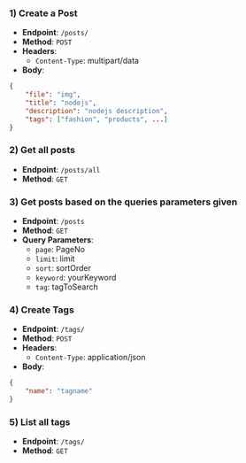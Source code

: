 ### 1) Create a Post

- **Endpoint**: `/posts/`
- **Method**: `POST`
- **Headers**: 
  - `Content-Type`: multipart/data
- **Body**:
```json
{
    "file": "img",
    "title": "nodejs",
    "description": "nodejs description",
    "tags": ["fashion", "products", ...]
}
```

### 2) Get all posts

- **Endpoint**: `/posts/all`
- **Method**: `GET`

### 3) Get posts based on the queries parameters given

- **Endpoint**: `/posts`
- **Method**: `GET`
- **Query Parameters**:
  - `page`: PageNo
  - `limit`: limit
  - `sort`: sortOrder
  - `keyword`: yourKeyword
  - `tag`: tagToSearch

### 4) Create Tags

- **Endpoint**: `/tags/`
- **Method**: `POST`
- **Headers**: 
  - `Content-Type`: application/json
- **Body**:
```json
{
    "name": "tagname"
}
```

### 5) List all tags

- **Endpoint**: `/tags/`
- **Method**: `GET`
